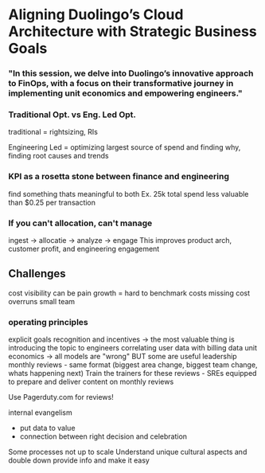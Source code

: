 # Aligning Duolingo’s Cloud Architecture with Strategic Business Goals

### "In this session, we delve into Duolingo’s innovative approach to FinOps, with a focus on their transformative journey in implementing unit economics and empowering engineers."

### Traditional Opt. vs Eng. Led Opt. 
traditional = rightsizing, RIs

Engineering Led = optimizing largest source of spend and finding why, finding root causes and trends

### KPI as a rosetta stone between finance and engineering
find something thats meaningful to both
Ex. 25k total spend less valuable than $0.25 per transaction

### If you can't allocation, can't manage
ingest -> allocatie -> analyze -> engage
This improves product arch, customer profit, and engineering engagement

## Challenges
cost visibility can be pain 
growth = hard to benchmark costs
missing cost overruns
small team

### operating principles
explicit goals
recognition and incentives -> the most valuable thing is introducing the topic to engineers
correlating user data with billing data
unit economics -> all models are "wrong" BUT some are useful 
leadership monthly reviews - same format (biggest area change, biggest team change, whats happening next)
Train the trainers for these reviews - SREs equipped to prepare and deliver content on monthly reviews

Use Pagerduty.com for reviews!

internal evangelism
- put data to value 
- connection between right decision and celebration

Some processes not up to scale 
Understand unique cultural aspects and double down
provide info and make it easy
